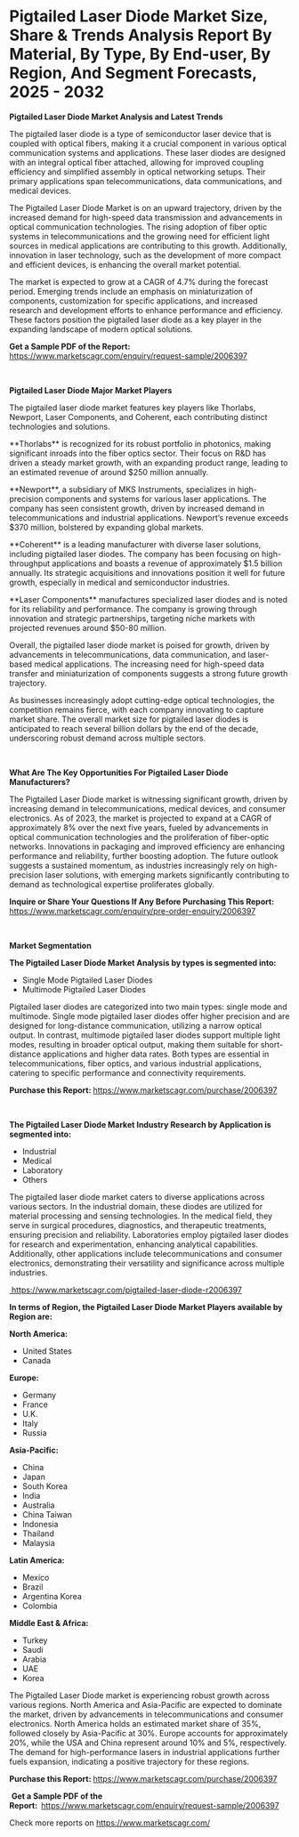 <p><h1>Pigtailed Laser Diode Market Size, Share & Trends Analysis Report By Material, By Type, By End-user, By Region, And Segment Forecasts, 2025 - 2032</h1></p><p><strong>Pigtailed Laser Diode Market Analysis and Latest Trends</strong></p>
<p><p>The pigtailed laser diode is a type of semiconductor laser device that is coupled with optical fibers, making it a crucial component in various optical communication systems and applications. These laser diodes are designed with an integral optical fiber attached, allowing for improved coupling efficiency and simplified assembly in optical networking setups. Their primary applications span telecommunications, data communications, and medical devices.</p><p>The Pigtailed Laser Diode Market is on an upward trajectory, driven by the increased demand for high-speed data transmission and advancements in optical communication technologies. The rising adoption of fiber optic systems in telecommunications and the growing need for efficient light sources in medical applications are contributing to this growth. Additionally, innovation in laser technology, such as the development of more compact and efficient devices, is enhancing the overall market potential.</p><p>The market is expected to grow at a CAGR of 4.7% during the forecast period. Emerging trends include an emphasis on miniaturization of components, customization for specific applications, and increased research and development efforts to enhance performance and efficiency. These factors position the pigtailed laser diode as a key player in the expanding landscape of modern optical solutions.</p></p>
<p><strong>Get a Sample PDF of the Report:&nbsp;</strong> <a href="https://www.marketscagr.com/enquiry/request-sample/2006397?utm_campaign=3001&utm_medium=2&utm_source=Github&utm_content=ia&utm_term=06042025&utm_id=pigtailed-laser-diode">https://www.marketscagr.com/enquiry/request-sample/2006397</a></p>
<p>&nbsp;</p>
<p><strong>Pigtailed Laser Diode Major Market Players</strong></p>
<p><p>The pigtailed laser diode market features key players like Thorlabs, Newport, Laser Components, and Coherent, each contributing distinct technologies and solutions. </p><p>**Thorlabs** is recognized for its robust portfolio in photonics, making significant inroads into the fiber optics sector. Their focus on R&D has driven a steady market growth, with an expanding product range, leading to an estimated revenue of around $250 million annually.</p><p>**Newport**, a subsidiary of MKS Instruments, specializes in high-precision components and systems for various laser applications. The company has seen consistent growth, driven by increased demand in telecommunications and industrial applications. Newport’s revenue exceeds $370 million, bolstered by expanding global markets.</p><p>**Coherent** is a leading manufacturer with diverse laser solutions, including pigtailed laser diodes. The company has been focusing on high-throughput applications and boasts a revenue of approximately $1.5 billion annually. Its strategic acquisitions and innovations position it well for future growth, especially in medical and semiconductor industries.</p><p>**Laser Components** manufactures specialized laser diodes and is noted for its reliability and performance. The company is growing through innovation and strategic partnerships, targeting niche markets with projected revenues around $50-80 million.</p><p>Overall, the pigtailed laser diode market is poised for growth, driven by advancements in telecommunications, data communication, and laser-based medical applications. The increasing need for high-speed data transfer and miniaturization of components suggests a strong future growth trajectory.</p><p>As businesses increasingly adopt cutting-edge optical technologies, the competition remains fierce, with each company innovating to capture market share. The overall market size for pigtailed laser diodes is anticipated to reach several billion dollars by the end of the decade, underscoring robust demand across multiple sectors.</p></p>
<p>&nbsp;</p>
<p><strong>What Are The Key Opportunities For Pigtailed Laser Diode Manufacturers?</strong></p>
<p><p>The Pigtailed Laser Diode market is witnessing significant growth, driven by increasing demand in telecommunications, medical devices, and consumer electronics. As of 2023, the market is projected to expand at a CAGR of approximately 8% over the next five years, fueled by advancements in optical communication technologies and the proliferation of fiber-optic networks. Innovations in packaging and improved efficiency are enhancing performance and reliability, further boosting adoption. The future outlook suggests a sustained momentum, as industries increasingly rely on high-precision laser solutions, with emerging markets significantly contributing to demand as technological expertise proliferates globally.</p></p>
<p><strong>Inquire or Share Your Questions If Any Before Purchasing This Report:</strong> <a href="https://www.marketscagr.com/enquiry/pre-order-enquiry/2006397?utm_campaign=3001&utm_medium=2&utm_source=Github&utm_content=ia&utm_term=06042025&utm_id=pigtailed-laser-diode">https://www.marketscagr.com/enquiry/pre-order-enquiry/2006397</a></p>
<p>&nbsp;</p>
<p><strong>Market Segmentation</strong></p>
<p><strong>The Pigtailed Laser Diode Market Analysis by types is segmented into:</strong></p>
<p><ul><li>Single Mode Pigtailed Laser Diodes</li><li>Multimode Pigtailed Laser Diodes</li></ul></p>
<p><p>Pigtailed laser diodes are categorized into two main types: single mode and multimode. Single mode pigtailed laser diodes offer higher precision and are designed for long-distance communication, utilizing a narrow optical output. In contrast, multimode pigtailed laser diodes support multiple light modes, resulting in broader optical output, making them suitable for short-distance applications and higher data rates. Both types are essential in telecommunications, fiber optics, and various industrial applications, catering to specific performance and connectivity requirements.</p></p>
<p><strong>Purchase this Report:&nbsp;</strong><a href="https://www.marketscagr.com/purchase/2006397?utm_campaign=3001&utm_medium=2&utm_source=Github&utm_content=ia&utm_term=06042025&utm_id=pigtailed-laser-diode">https://www.marketscagr.com/purchase/2006397</a></p>
<p>&nbsp;</p>
<p><strong>The Pigtailed Laser Diode Market Industry Research by Application is segmented into:</strong></p>
<p><ul><li>Industrial</li><li>Medical</li><li>Laboratory</li><li>Others</li></ul></p>
<p><p>The pigtailed laser diode market caters to diverse applications across various sectors. In the industrial domain, these diodes are utilized for material processing and sensing technologies. In the medical field, they serve in surgical procedures, diagnostics, and therapeutic treatments, ensuring precision and reliability. Laboratories employ pigtailed laser diodes for research and experimentation, enhancing analytical capabilities. Additionally, other applications include telecommunications and consumer electronics, demonstrating their versatility and significance across multiple industries.</p></p>
<p><a href="https://www.marketscagr.com/pigtailed-laser-diode-r2006397?utm_campaign=3001&utm_medium=2&utm_source=Github&utm_content=ia&utm_term=06042025&utm_id=pigtailed-laser-diode">&nbsp;https://www.marketscagr.com/pigtailed-laser-diode-r2006397</a></p>
<p><strong>In terms of Region, the Pigtailed Laser Diode Market Players available by Region are:</strong></p>
<p>
    <p> <strong> North America: </strong>
        <ul>
            <li>United States</li>
            <li>Canada</li>
        </ul>
        </p> 
    <p> <strong> Europe: </strong>
        <ul>
            <li>Germany</li>
            <li>France</li>
            <li>U.K.</li>
            <li>Italy</li>
            <li>Russia</li>
        </ul>
        </p> 
    <p> <strong> Asia-Pacific: </strong>
        <ul>
            <li>China</li>
            <li>Japan</li>
            <li>South Korea</li>
            <li>India</li>
            <li>Australia</li>
            <li>China Taiwan</li>
            <li>Indonesia</li>
            <li>Thailand</li>
            <li>Malaysia</li>
        </ul>
        </p> 
    <p> <strong> Latin America: </strong>
        <ul>
            <li>Mexico</li>
            <li>Brazil</li>
            <li>Argentina Korea</li>
            <li>Colombia</li>
        </ul>
        </p> 
    <p> <strong> Middle East & Africa: </strong>
        <ul>
            <li>Turkey</li>
            <li>Saudi</li>
            <li>Arabia</li>
            <li>UAE</li>
            <li>Korea</li>
        </ul>
    </p>
    </p>
<p><p>The Pigtailed Laser Diode market is experiencing robust growth across various regions. North America and Asia-Pacific are expected to dominate the market, driven by advancements in telecommunications and consumer electronics. North America holds an estimated market share of 35%, followed closely by Asia-Pacific at 30%. Europe accounts for approximately 20%, while the USA and China represent around 10% and 5%, respectively. The demand for high-performance lasers in industrial applications further fuels expansion, indicating a positive trajectory for these regions.</p></p>
<p><strong>Purchase this Report: </strong><a href="https://www.marketscagr.com/purchase/2006397?utm_campaign=3001&utm_medium=2&utm_source=Github&utm_content=ia&utm_term=06042025&utm_id=pigtailed-laser-diode">https://www.marketscagr.com/purchase/2006397</a></p>
<p>&nbsp;<strong>Get a Sample PDF of the Report:&nbsp;&nbsp;</strong><a href="https://www.marketscagr.com/enquiry/request-sample/2006397?utm_campaign=3001&utm_medium=2&utm_source=Github&utm_content=ia&utm_term=06042025&utm_id=pigtailed-laser-diode">https://www.marketscagr.com/enquiry/request-sample/2006397</a></p>
<p><strong></strong></p>
<p>Check more reports on <a href="https://www.marketscagr.com/?utm_campaign=3001&utm_medium=2&utm_source=Github&utm_content=ia&utm_term=06042025&utm_id=pigtailed-laser-diode">https://www.marketscagr.com/</a></p>